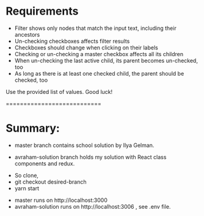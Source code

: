 # Requirements

* Filter shows only nodes that match the input text, including their ancestors
* Un-checking checkboxes affects filter results
* Checkboxes should change when clicking on their labels
* Checking or un-checking a master checkbox affects all its children
* When un-checking the last active child, its parent becomes un-checked, too
* As long as there is at least one checked child, the parent should be checked, too

Use the provided list of values. Good luck!

===========================
# Summary:
* master branch contains school solution by Ilya Gelman.

* avraham-solution branch holds my solution with React class components and redux.
- So clone,
- git checkout desired-branch
- yarn start

* master runs on http://localhost:3000
* avraham-solution runs on http://localhost:3006 , see .env file.

